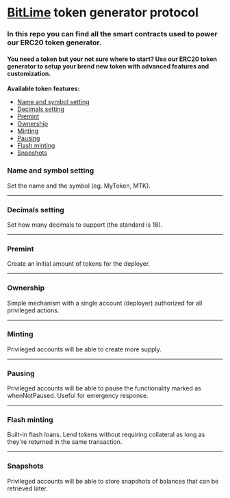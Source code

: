 # [BitLime](https://bitlime.org/) token generator protocol
### In this repo you can find all the smart contracts used to power our ERC20 token generator.
#### You need a token but your not sure where to start? Use our ERC20 token generator to setup your brend new token with advanced features and customization.

**Available token features:**
- [Name and symbol setting](#name-and-symbol-setting)
- [Decimals setting](#decimals-setting)
- [Premint](#premint)
- [Ownership](#ownership)
- [Minting](#minting)
- [Pausing](#pausing)
- [Flash minting](#flash-minting)
- [Snapshots](#snapshots)

### Name and symbol setting
Set the name and the symbol (eg. MyToken, MTK).
___
### Decimals setting
Set how many decimals to support (the standard is 18).
___
### Premint
Create an initial amount of tokens for the deployer.
___
### Ownership
Simple mechanism with a single account (deployer) authorized for all privileged actions.
___
### Minting
Privileged accounts will be able to create more supply.
___
### Pausing
Privileged accounts will be able to pause the functionality marked as whenNotPaused. Useful for emergency response.
___
### Flash minting
Built-in flash loans. Lend tokens without requiring collateral as long as they're returned in the same transaction.
___
### Snapshots
Privileged accounts will be able to store snapshots of balances that can be retrieved later.
